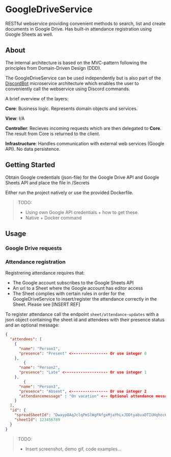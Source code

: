 # GoogleDriveService
RESTful webservice providing convenient methods to search, list and create documents in Google Drive. Has built-in attendance registration using Google Sheets as well. 

## About

The internal architecture is based on the MVC-pattern following the principles from Domain-Driven Design (DDD). 

The GoogleDriveService can be used independently but is also part of the [DiscordBot](https://github.com/roedebaron/DiscordBot) microservice architecture which enables the user to conveniently call the webservice using Discord commands.

A brief overview of the layers: 

**Core**: Business logic. Represents domain objects and services. 

**View**: I/A

**Controller**: Recieves incoming requests which are then delegated to **Core**. The result from Core is returned to the client.

**Infrastructure**: Handles communication with external web services (Google API). No data persistence. 

## Getting Started

Obtain Google credentials (json-file) for the Google Drive API and Google Sheets API and place the file in /Secrets

Either run the project natively or use the provided Dockerfile.

> TODO: 
> - Using own Google API credentials + how to get these.
> - Native + Docker command


## Usage 

### Google Drive requests




### Attendance registration

Registrering attendance requires that: 
- The Google account subscribes to the Google Sheets API
- An url to a Sheet where the Google account has editor access
- The Sheet complies with certain rules in order for the GoogleDriveService to insert/register the attendance correctly in the Sheet. Please see [INSERT REF]

To register attendance call the endpoint `sheet/attendance-updates` with a json object containing the sheet id and attendees with their presence status and an optional message: 

```JSON
{
  "attendees": [
    {
      "name": "Person1",
      "presence": "Present" <---------------- Or use integer 0
    },
        {
      "name": "Person2",
      "presence": "Late" <------------------- Or use integer 1
    },
        {
      "name": "Person3",
      "presence": "Absent", <---------------- Or use integer 2
      "attendancemessage" : "On vacation" <-- Optional attendance message
    }
  ],
  "id": {
    "spreadSheetId": "DwaypOAqJclqPmSlWgPAfgxMjaYhLxJDDtyabvaDTIUHqhoc65",
    "sheetId": 123456789
  }
}
```

> TODO:
> - Insert screenshot, demo gif, code examples... 
> 





